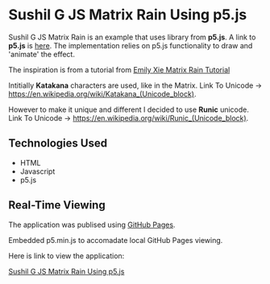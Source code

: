 # Sushil G JS Matrix Rain Using p5.js

Sushil G JS Matrix Rain is an example that uses library from **p5.js**.  A link to **p5.js** is [here](https://p5js.org/).  The implementation relies on p5.js functionality to draw and 'animate' the effect.  

The inspiration is from a tutorial from [Emily Xie Matrix Rain Tutorial](https://www.youtube.com/watch?v=S1TQCi9axzg)

Intitially **Katakana** characters are used, like in the Matrix.
Link To Unicode -> https://en.wikipedia.org/wiki/Katakana_(Unicode_block).

However to make it unique and different I decided to use **Runic** unicode.
Link To Unicode -> https://en.wikipedia.org/wiki/Runic_(Unicode_block).

## Technologies Used

- HTML
- Javascript
- p5.js

## Real-Time Viewing

The application was publised using [GitHub Pages](https://pages.github.com/).

Embedded p5.min.js to accomadate local GitHub Pages viewing.

Here is link to view the application:

[Sushil G JS Matrix Rain Using p5.js](https://susgupta.github.io/js_p5_matrix_rain/index.html)
